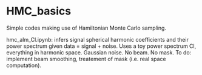 # HMC_basics
Simple codes making use of Hamiltonian Monte Carlo sampling.

hmc_alm_Cl.ipynb: infers signal spherical harmonic coefficients and their power spectrum given data = signal + noise. Uses a toy power spectrum Cl, everything in harmonic space. Gaussian noise. No beam. No mask. To do: implement beam smoothing, treatement of mask (i.e. real space computation).
